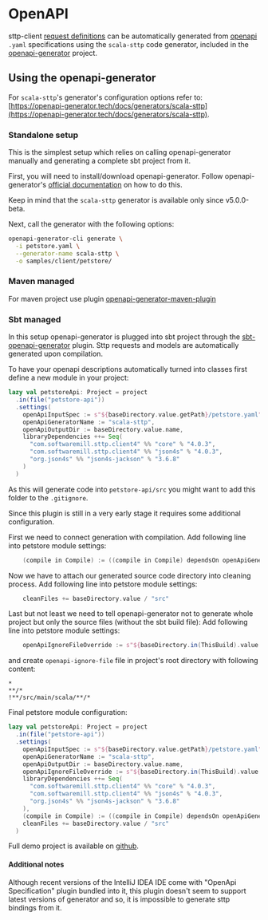 # OpenAPI

sttp-client [request definitions](../requests/basics.md) can be automatically generated from [openapi](https://swagger.io/specification/) `.yaml` specifications using
the `scala-sttp` code generator, included in the [openapi-generator](https://github.com/OpenAPITools/openapi-generator) project.

## Using the openapi-generator

For `scala-sttp`'s generator's configuration options refer to: [https://openapi-generator.tech/docs/generators/scala-sttp](https://openapi-generator.tech/docs/generators/scala-sttp).

### Standalone setup

This is the simplest setup which relies on calling openapi-generator manually and generating a complete sbt project from it.

First, you will need to install/download openapi-generator. Follow openapi-generator's [official documentation](https://github.com/OpenAPITools/openapi-generator#1---installation) on how to do this.

Keep in mind that the `scala-sttp` generator is available only since v5.0.0-beta. 

Next, call the generator with the following options:

```bash
openapi-generator-cli generate \
  -i petstore.yaml \
  --generator-name scala-sttp \
  -o samples/client/petstore/
```

### Maven managed

For maven project use plugin [openapi-generator-maven-plugin](https://github.com/OpenAPITools/openapi-generator/tree/master/modules/openapi-generator-maven-plugin)

### Sbt managed

In this setup openapi-generator is plugged into sbt project through the [sbt-openapi-generator](https://github.com/OpenAPITools/sbt-openapi-generator/) plugin.
Sttp requests and models are automatically generated upon compilation.

To have your openapi descriptions automatically turned into classes first define a new module in your project:

```scala
lazy val petstoreApi: Project = project
  .in(file("petstore-api"))
  .settings(
    openApiInputSpec := s"${baseDirectory.value.getPath}/petstore.yaml",
    openApiGeneratorName := "scala-sttp",
    openApiOutputDir := baseDirectory.value.name,
    libraryDependencies ++= Seq(
      "com.softwaremill.sttp.client4" %% "core" % "4.0.3",
      "com.softwaremill.sttp.client4" %% "json4s" % "4.0.3",
      "org.json4s" %% "json4s-jackson" % "3.6.8"
    )
  )
```

As this will generate code into `petstore-api/src` you might want to add this folder to the `.gitignore`. 

Since this plugin is still in a very early stage it requires some additional configuration.

First we need to connect generation with compilation. 
Add following line into petstore module settings:

```scala
    (compile in Compile) := ((compile in Compile) dependsOn openApiGenerate).value,
```

Now we have to attach our generated source code directory into cleaning process.
Add following line into petstore module settings:

```scala
    cleanFiles += baseDirectory.value / "src"
```

Last but not least we need to tell openapi-generator not to generate whole project but only the source files (without the sbt build file):
Add following line into petstore module settings:

```scala
    openApiIgnoreFileOverride := s"${baseDirectory.in(ThisBuild).value.getPath}/openapi-ignore-file",
```

and create `openapi-ignore-file` file in project's root directory with following content:

```
*
**/*
!**/src/main/scala/**/*
```

Final petstore module configuration:

```scala
lazy val petstoreApi: Project = project
  .in(file("petstore-api"))
  .settings(
    openApiInputSpec := s"${baseDirectory.value.getPath}/petstore.yaml",
    openApiGeneratorName := "scala-sttp",
    openApiOutputDir := baseDirectory.value.name,
    openApiIgnoreFileOverride := s"${baseDirectory.in(ThisBuild).value.getPath}/openapi-ignore-file",
    libraryDependencies ++= Seq(
      "com.softwaremill.sttp.client4" %% "core" % "4.0.3",
      "com.softwaremill.sttp.client4" %% "json4s" % "4.0.3",
      "org.json4s" %% "json4s-jackson" % "3.6.8"
    ),
    (compile in Compile) := ((compile in Compile) dependsOn openApiGenerate).value,
    cleanFiles += baseDirectory.value / "src"
  )
```

Full demo project is available on [github](https://github.com/softwaremill/sttp-openapi-example).

#### Additional notes

Although recent versions of the IntelliJ IDEA IDE come with "OpenApi Specification" plugin bundled into it, this plugin doesn't seem to support 
latest versions of generator and so, it is impossible to generate sttp bindings from it. 
